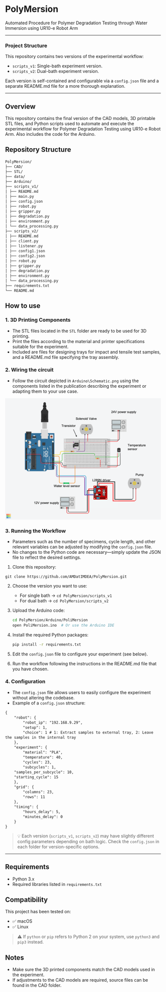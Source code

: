# PolyMersion

Automated Procedure for Polymer Degradation Testing through Water Immersion using UR10-e Robot Arm

---
### Project Structure

This repository contains two versions of the experimental workflow:

- `scripts_v1`: Single-bath experiment version.
- `scripts_v2`: Dual-bath experiment version.

Each version is self-contained and configurable via a `config.json` file and a separate README.md file for a more thorough explanation.

---

## Overview

This repository contains the final version of the CAD models, 3D printable STL files, and Python scripts used to automate and execute the experimental workflow for Polymer Degradation Testing using UR10-e Robot Arm. Also includes the code for the Arduino.

## Repository Structure

```
PolyMersion/ 
├── CAD/ 
├── STL/
├── data/
├── Arduino/
├── scripts_v1/
│ ├── README.md
│ ├── main.py 
│ ├── config.json
│ ├── robot.py
│ ├── gripper.py
│ ├── degradation.py
│ ├── environment.py 
│ └── data_processing.py
├── scripts_v2/
│ ├── README.md
│ ├── client.py
│ ├── listener.py
│ ├── config1.json
│ ├── config2.json
│ ├── robot.py
│ ├── gripper.py
│ ├── degradation.py
│ ├── environment.py 
│ └── data_processing.py
├── requirements.txt
└── README.md
```

## How to use
### 1. 3D Printing Components

- The STL files located in the `STL` folder are ready to be used for 3D printing.
- Print the files according to the material and printer specifications suitable for the experiment.
- Included are files for designing trays for impact and tensile test samples, and a README.md file specifying the tray assembly.

### 2. Wiring the circuit
- Follow the circuit depicted in `Arduino\Schematic.png` using the components listed in the publication describing the experiment or adapting them to your use case.
  
![Circuit schematic](Arduino/Schematic.png)

### 3. Running the Workflow

- Parameters such as the number of specimens, cycle length, and other relevant variables can be adjusted by modifying the `config.json` file.
- No changes to the Python code are necessary—simply update the JSON file to reflect the desired settings.

1. Clone this repository:
```
git clone https://github.com/AMDatIMDEA/PolyMersion.git
```

2. Choose the version you want to use:
   - For single bath → `cd PolyMersion/scripts_v1`
   - For dual bath → `cd PolyMersion/scripts_v2`
     
3. Upload the Arduino code:
   ```bash
   cd PolyMersion/Arduino/PoliMersion
   open PoliMersion.ino  # Or use the Arduino IDE
   ```

3. Install the required Python packages:
   ```bash
   pip install -r requirements.txt
   ```

4. Edit the `config.json` file to configure your experiment (see below).

5. Run the workflow following the instructions in the README.md file that you have chosen.

### 4. Configuration

- The `config.json` file allows users to easily configure the experiment without altering the codebase.
- Example of a `config.json` structure:

```
{
    "robot": {
        "robot_ip": "192.168.9.29",
        "setup": 1,
        "choice": 1 # 1: Extract samples to external tray, 2: Leave the samples in the internal tray	
    },
    "experiment": {
        "material": "PLA",
        "temperature": 40,
        "cycles": 23,
        "subcycles": 1,
	"samples_per_subcycle": 10,
	"starting_cycle": 15
    },
    "grid": {
        "columns": 23,
        "rows": 11
    },
    "timing": {
        "hours_delay": 5,
        "minutes_delay": 0
    }
}
```
> 💡 Each version (`scripts_v1`, `scripts_v2`) may have slightly different config parameters depending on bath logic. Check the `config.json` in each folder for version-specific options.

---
## Requirements

- Python 3.x
- Required libraries listed in `requirements.txt`

## Compatibility  

This project has been tested on:

- ✅ macOS
- ✅ Linux
  
> ⚠️ If `python` or `pip` refers to Python 2 on your system, use `python3` and `pip3` instead.

## Notes
- Make sure the 3D printed components match the CAD models used in the experiment.
- If adjustments to the CAD models are required, source files can be found in the CAD folder.
